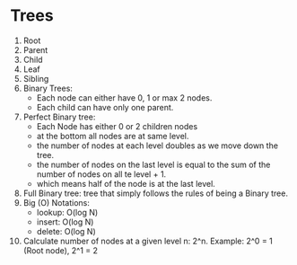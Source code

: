 <h1>Trees</h1>

1. Root
2. Parent
3. Child
4. Leaf
5. Sibling
6. Binary Trees:
     - Each node can either have 0, 1 or max 2 nodes.
     - Each child can have only one parent.
 7. Perfect Binary tree: 
     - Each Node has either 0 or 2 children nodes 
     - at the bottom all nodes are at same level. 
     - the number of nodes at each level doubles as we move down the tree.
     - the number of nodes on the last level is equal to the sum of the number of nodes on all te level + 1.
     - which means half of the node is at the last level.
8. Full Binary tree: tree that simply follows the rules of being a Binary tree.
9. Big (O) Notations:
    - lookup: O(log N)
    - insert: O(log N)
    - delete: O(log N)
10. Calculate number of nodes at a given level n: 2^n. Example: 2^0 = 1 (Root node), 2^1 = 2